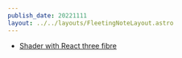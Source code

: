 ```yaml
---
publish_date: 20221111    
layout: ../../layouts/FleetingNoteLayout.astro
---
```

- [Shader with React three fibre](https://blog.maximeheckel.com/posts/the-magical-world-of-particles-with-react-three-fiber-and-shaders/)